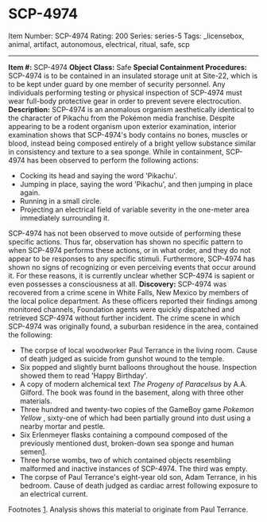 # SCP-4974
Item Number: SCP-4974
Rating: 200
Series: series-5
Tags: _licensebox, animal, artifact, autonomous, electrical, ritual, safe, scp

---

**Item #:** SCP-4974
**Object Class:** Safe
**Special Containment Procedures:** SCP-4974 is to be contained in an insulated storage unit at Site-22, which is to be kept under guard by one member of security personnel. Any individuals performing testing or physical inspection of SCP-4974 must wear full-body protective gear in order to prevent severe electrocution.
**Description:** SCP-4974 is an anomalous organism aesthetically identical to the character of Pikachu from the Pokémon media franchise. Despite appearing to be a rodent organism upon exterior examination, interior examination shows that SCP-4974's body contains no bones, muscles or blood, instead being composed entirely of a bright yellow substance similar in consistency and texture to a sea sponge.
While in containment, SCP-4974 has been observed to perform the following actions:
  * Cocking its head and saying the word 'Pikachu'.
  * Jumping in place, saying the word 'Pikachu', and then jumping in place again.
  * Running in a small circle.
  * Projecting an electrical field of variable severity in the one-meter area immediately surrounding it.

SCP-4974 has not been observed to move outside of performing these specific actions. Thus far, observation has shown no specific pattern to when SCP-4974 performs these actions, or in what order, and they do not appear to be responses to any specific stimuli. Furthermore, SCP-4974 has shown no signs of recognizing or even perceiving events that occur around it. For these reasons, it is currently unclear whether SCP-4974 is sapient or even possesses a consciousness at all.
**Discovery:** SCP-4974 was recovered from a crime scene in White Falls, New Mexico by members of the local police department. As these officers reported their findings among monitored channels, Foundation agents were quickly dispatched and retrieved SCP-4974 without further incident.
The crime scene in which SCP-4974 was originally found, a suburban residence in the area, contained the following:
  * The corpse of local woodworker Paul Terrance in the living room. Cause of death judged as suicide from gunshot wound to the temple.
  * Six popped and slightly burnt balloons throughout the house. Inspection showed them to read 'Happy Birthday'.
  * A copy of modern alchemical text _The Progeny of Paracelsus_ by A.A. Gilford. The book was found in the basement, along with three other materials.
  * Three hundred and twenty-two copies of the GameBoy game _Pokemon Yellow_ , sixty-one of which had been partially ground into dust using a nearby mortar and pestle.
  * Six Erlenmeyer flasks containing a compound composed of the previously mentioned dust, broken-down sea sponge and human semen[1](javascript:;).
  * Three horse wombs, two of which contained objects resembling malformed and inactive instances of SCP-4974. The third was empty.
  * The corpse of Paul Terrance's eight-year old son, Adam Terrance, in his bedroom. Cause of death judged as cardiac arrest following exposure to an electrical current.

Footnotes
[1](javascript:;). Analysis shows this material to originate from Paul Terrance.